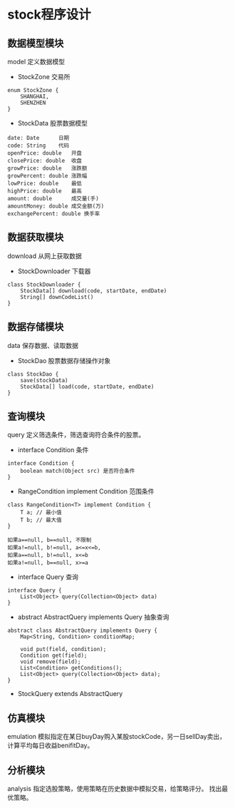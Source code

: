 # stock程序设计

## 数据模型模块
model
定义数据模型

* StockZone 交易所
```
enum StockZone {
    SHANGHAI,
    SHENZHEN
}
```

* StockData 股票数据模型


```
date: Date      日期
code: String    代码
openPrice: double   开盘
closePrice: double  收盘
growPrice: double   涨跌额
growPercent: double 涨跌幅
lowPrice: double    最低
highPrice: double   最高
amount: double      成交量(手)
amountMoney: double 成交金额(万)
exchangePercent: double 换手率
```

## 数据获取模块
download
从网上获取数据

* StockDownloader 下载器
```
class StockDownloader {
    StockData[] download(code, startDate, endDate)
    String[] downCodeList()
}
```


## 数据存储模块
data
保存数据、读取数据

* StockDao 股票数据存储操作对象
```
class StockDao {
    save(stockData)
    StockData[] load(code, startDate, endDate)
}
```


## 查询模块
query
定义筛选条件，筛选查询符合条件的股票。

* interface Condition 条件
```
interface Condition {
    boolean match(Object src) 是否符合条件
}
```

* RangeCondition<T> implement Condition 范围条件
```
class RangeCondition<T> implement Condition {
    T a; // 最小值
    T b; // 最大值
}

如果a==null, b==null, 不限制
如果a!=null, b!=null, a<=x<=b,
如果a==null, b!=null, x<=b
如果a!=null, b==null, x>=a
```

* interface Query 查询
```
interface Query {
    List<Object> query(Collection<Object> data)
}
```

* abstract AbstractQuery implements Query 抽象查询
```
abstract class AbstractQuery implements Query {
    Map<String, Condition> conditionMap;

    void put(field, condition);
    Condition get(field);
    void remove(field);
    List<Condition> getConditions();
    List<Object> query(Collection<Object> data);
}

```

* StockQuery extends AbstractQuery



## 仿真模块
emulation
模拟指定在某日buyDay购入某股stockCode，另一日sellDay卖出，计算平均每日收益benifitDay。



## 分析模块
analysis
指定选股策略，使用策略在历史数据中模拟交易，给策略评分。
找出最优策略。